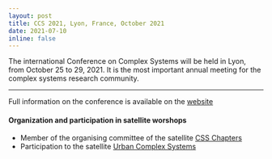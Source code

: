 ```yaml
---
layout: post
title: CCS 2021, Lyon, France, October 2021
date: 2021-07-10
inline: false
---
```


The international Conference on Complex Systems will be held in Lyon, from October 25 to 29, 2021. It is the most important annual meeting for the complex systems research community.

***

Full information on the conference is available on the [website](https://ccs2021.univ-lyon1.fr/#HOME)

#### Organization and participation in satellite worshops
* Member of the organising committee of the satellite [CSS Chapters](https://compsysfrance.wixsite.com/chapters)
* Participation to the satellite [Urban Complex Systems](https://urbcompsys.github.io/)


